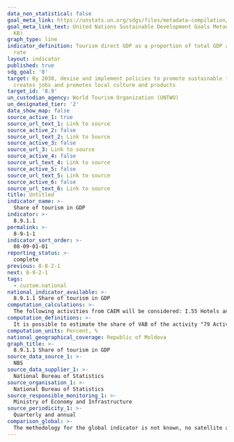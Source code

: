 ```yaml
---
data_non_statistical: false
goal_meta_link: https://unstats.un.org/sdgs/files/metadata-compilation/Metadata-Goal-8.pdf
goal_meta_link_text: United Nations Sustainable Development Goals Metadata (PDF 526
  KB)
graph_type: line
indicator_definition: Tourism direct GDP as a proportion of total GDP and in growth
  rate
layout: indicator
published: true
sdg_goal: '8'
target: By 2030, devise and implement policies to promote sustainable tourism that
  creates jobs and promotes local culture and products
target_id: '8.9'
un_custodian_agency: World Tourism Organization (UNTWO)
un_designated_tier: '2'
data_show_map: false
source_active_1: true
source_url_text_1: Link to source
source_active_2: false
source_url_text_2: Link to Source
source_active_3: false
source_url_3: Link to source
source_active_4: false
source_url_text_4: Link to source
source_active_5: false
source_url_text_5: Link to source
source_active_6: false
source_url_text_6: Link to source
title: Untitled
indicator_name: >-
  Share of tourism in GDP
indicator: >-
  8.9.1.1
permalink: >-
  8-9-1-1
indicator_sort_order: >-
  08-09-01-01
reporting_status: >-
  complete
previous: 8-8-2-1
next: 8-9-2-1
tags:
  - custom.national
national_indicator_available: >-
  8.9.1.1 Share of tourism in GDP
computation_calculations: >-
  The following activities from CAEM will be considered: I.55 Hotels and other accommodation facilities, N79. Activities of touristic agencies and those of tour-operators other booking services and touristic assistance.
computation_definitions: >-
  It is possible to estimate the share of VAB of the activity "79 Activities of touristic agencies and of tour-operators; other services of booking and touristic assistance" in GDP.
computation_units: Percent, %
national_geographical_coverage: Republic of Moldova
graph_title: >-
  8.9.1.1 Share of tourism in GDP
source_data_source_1: >-
  NBS
source_data_supplier_1: >-
  National Bureau of Statistics
source_organisation_1: >-
  National Bureau of Statistics
source_responsible_monitoring_1: >-
  Ministry of Economy and Infrastructure
source_periodicity_1: >-
  Quarterly and annual
comparison_global: >-
  The methodology for the global indicator is not known, no satellite accounts are produced for tourism, which would allow estimating the indicator according to the international standard (estimation for the entire tourism sector)
---
```

